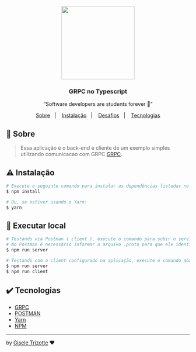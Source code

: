 <h1 align="center"><img src="assets/img/grpc-icon-color.png" width="200px"/></h1>

<h3 align="center">GRPC no Typescript</h3>

<p align="center">“Software developers are students forever 🧠”</p>

<p align="center">
  <a href="#about">Sobre</a>&nbsp;&nbsp;&nbsp;|&nbsp;&nbsp;&nbsp;
  <a href="#install">Instalação</a>&nbsp;&nbsp;&nbsp;|&nbsp;&nbsp;&nbsp;
  <a href="#challenge">Desafios</a>&nbsp;&nbsp;&nbsp;|&nbsp;&nbsp;&nbsp;
  <a href="#technologies">Tecnologias</a>
</p>

## :speech_balloon: Sobre <a name="about"></a>

> Essa aplicação é o back-end e cliente de um exemplo simples utilizando comunicacao com GRPC [GRPC](https://grpc.io//). 

## :warning: Instalação <a name="install"></a>

```bash
# Execute o seguinte comando para instalar as dependências listadas no package.json
$ npm install

# Ou, se estiver usando o Yarn:
$ yarn

```

## :triangular_flag_on_post: Executar local <a name="challenge"></a>

```bash
# Testando via Postman ( client ), execute o comando para subir o servidor.
# No Postman é necessário informar o arquivo .proto para que ele identifique as operações.
$ npm run server

# Testando com o client configurado na aplicação, execute o comando abaixo para subir o server e o client.
$ npm run server
$ npm run client

```

## :heavy_check_mark: Tecnologias <a name="technologies"></a>

- [GRPC](https://grpc.io/)
- [POSTMAN](https://www.postman.com/)
- [Yarn](https://yarnpkg.com/)
- [NPM](https://www.npmjs.com/)

---

by [Gisele Trizotte](https://github.com/GiseleTrizotte) ❤️

